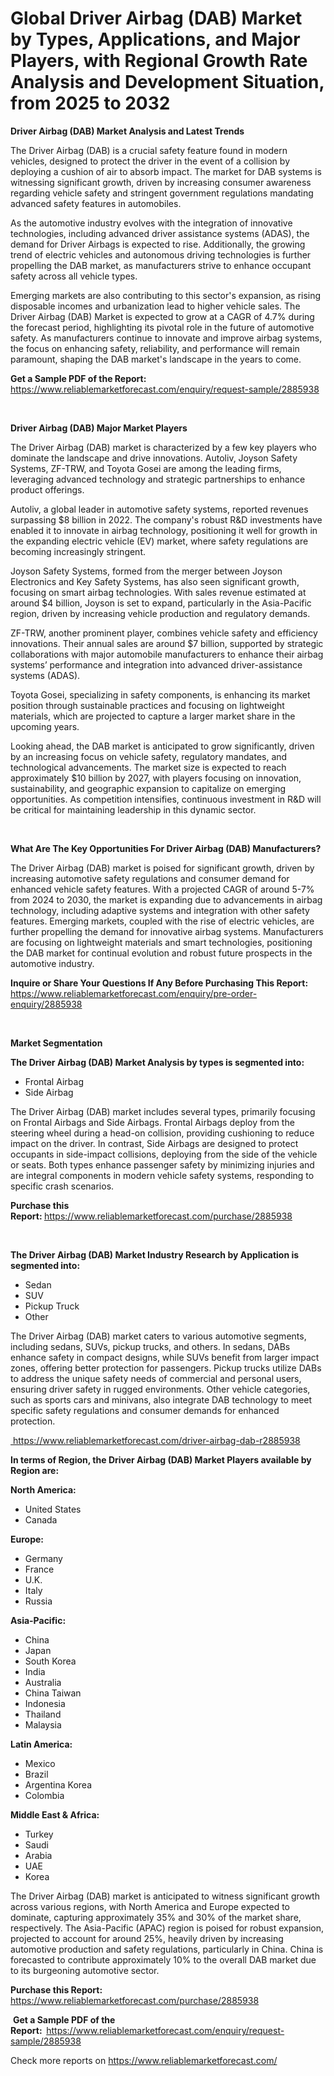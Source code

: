 <p><h1>Global Driver Airbag (DAB) Market by Types, Applications, and Major Players, with Regional Growth Rate Analysis and Development Situation, from 2025 to 2032</h1></p><p><strong>Driver Airbag (DAB) Market Analysis and Latest Trends</strong></p>
<p><p>The Driver Airbag (DAB) is a crucial safety feature found in modern vehicles, designed to protect the driver in the event of a collision by deploying a cushion of air to absorb impact. The market for DAB systems is witnessing significant growth, driven by increasing consumer awareness regarding vehicle safety and stringent government regulations mandating advanced safety features in automobiles.</p><p>As the automotive industry evolves with the integration of innovative technologies, including advanced driver assistance systems (ADAS), the demand for Driver Airbags is expected to rise. Additionally, the growing trend of electric vehicles and autonomous driving technologies is further propelling the DAB market, as manufacturers strive to enhance occupant safety across all vehicle types.</p><p>Emerging markets are also contributing to this sector's expansion, as rising disposable incomes and urbanization lead to higher vehicle sales. The Driver Airbag (DAB) Market is expected to grow at a CAGR of 4.7% during the forecast period, highlighting its pivotal role in the future of automotive safety. As manufacturers continue to innovate and improve airbag systems, the focus on enhancing safety, reliability, and performance will remain paramount, shaping the DAB market's landscape in the years to come.</p></p>
<p><strong>Get a Sample PDF of the Report:&nbsp;</strong> <a href="https://www.reliablemarketforecast.com/enquiry/request-sample/2885938?utm_campaign=3123&utm_medium=2&utm_source=Github&utm_content=ia&utm_term=13032025&utm_id=driver-airbag-dab">https://www.reliablemarketforecast.com/enquiry/request-sample/2885938</a></p>
<p>&nbsp;</p>
<p><strong>Driver Airbag (DAB) Major Market Players</strong></p>
<p><p>The Driver Airbag (DAB) market is characterized by a few key players who dominate the landscape and drive innovations. Autoliv, Joyson Safety Systems, ZF-TRW, and Toyota Gosei are among the leading firms, leveraging advanced technology and strategic partnerships to enhance product offerings.</p><p>Autoliv, a global leader in automotive safety systems, reported revenues surpassing $8 billion in 2022. The company's robust R&D investments have enabled it to innovate in airbag technology, positioning it well for growth in the expanding electric vehicle (EV) market, where safety regulations are becoming increasingly stringent.</p><p>Joyson Safety Systems, formed from the merger between Joyson Electronics and Key Safety Systems, has also seen significant growth, focusing on smart airbag technologies. With sales revenue estimated at around $4 billion, Joyson is set to expand, particularly in the Asia-Pacific region, driven by increasing vehicle production and regulatory demands.</p><p>ZF-TRW, another prominent player, combines vehicle safety and efficiency innovations. Their annual sales are around $7 billion, supported by strategic collaborations with major automobile manufacturers to enhance their airbag systems’ performance and integration into advanced driver-assistance systems (ADAS).</p><p>Toyota Gosei, specializing in safety components, is enhancing its market position through sustainable practices and focusing on lightweight materials, which are projected to capture a larger market share in the upcoming years.</p><p>Looking ahead, the DAB market is anticipated to grow significantly, driven by an increasing focus on vehicle safety, regulatory mandates, and technological advancements. The market size is expected to reach approximately $10 billion by 2027, with players focusing on innovation, sustainability, and geographic expansion to capitalize on emerging opportunities. As competition intensifies, continuous investment in R&D will be critical for maintaining leadership in this dynamic sector.</p></p>
<p>&nbsp;</p>
<p><strong>What Are The Key Opportunities For Driver Airbag (DAB) Manufacturers?</strong></p>
<p><p>The Driver Airbag (DAB) market is poised for significant growth, driven by increasing automotive safety regulations and consumer demand for enhanced vehicle safety features. With a projected CAGR of around 5-7% from 2024 to 2030, the market is expanding due to advancements in airbag technology, including adaptive systems and integration with other safety features. Emerging markets, coupled with the rise of electric vehicles, are further propelling the demand for innovative airbag systems. Manufacturers are focusing on lightweight materials and smart technologies, positioning the DAB market for continual evolution and robust future prospects in the automotive industry.</p></p>
<p><strong>Inquire or Share Your Questions If Any Before Purchasing This Report:</strong> <a href="https://www.reliablemarketforecast.com/enquiry/pre-order-enquiry/2885938?utm_campaign=3123&utm_medium=2&utm_source=Github&utm_content=ia&utm_term=13032025&utm_id=driver-airbag-dab">https://www.reliablemarketforecast.com/enquiry/pre-order-enquiry/2885938</a></p>
<p>&nbsp;</p>
<p><strong>Market Segmentation</strong></p>
<p><strong>The Driver Airbag (DAB) Market Analysis by types is segmented into:</strong></p>
<p><ul><li>Frontal Airbag</li><li>Side Airbag</li></ul></p>
<p><p>The Driver Airbag (DAB) market includes several types, primarily focusing on Frontal Airbags and Side Airbags. Frontal Airbags deploy from the steering wheel during a head-on collision, providing cushioning to reduce impact on the driver. In contrast, Side Airbags are designed to protect occupants in side-impact collisions, deploying from the side of the vehicle or seats. Both types enhance passenger safety by minimizing injuries and are integral components in modern vehicle safety systems, responding to specific crash scenarios.</p></p>
<p><strong>Purchase this Report:&nbsp;</strong><a href="https://www.reliablemarketforecast.com/purchase/2885938?utm_campaign=3123&utm_medium=2&utm_source=Github&utm_content=ia&utm_term=13032025&utm_id=driver-airbag-dab">https://www.reliablemarketforecast.com/purchase/2885938</a></p>
<p>&nbsp;</p>
<p><strong>The Driver Airbag (DAB) Market Industry Research by Application is segmented into:</strong></p>
<p><ul><li>Sedan</li><li>SUV</li><li>Pickup Truck</li><li>Other</li></ul></p>
<p><p>The Driver Airbag (DAB) market caters to various automotive segments, including sedans, SUVs, pickup trucks, and others. In sedans, DABs enhance safety in compact designs, while SUVs benefit from larger impact zones, offering better protection for passengers. Pickup trucks utilize DABs to address the unique safety needs of commercial and personal users, ensuring driver safety in rugged environments. Other vehicle categories, such as sports cars and minivans, also integrate DAB technology to meet specific safety regulations and consumer demands for enhanced protection.</p></p>
<p><a href="https://www.reliablemarketforecast.com/driver-airbag-dab-r2885938?utm_campaign=3123&utm_medium=2&utm_source=Github&utm_content=ia&utm_term=13032025&utm_id=driver-airbag-dab">&nbsp;https://www.reliablemarketforecast.com/driver-airbag-dab-r2885938</a></p>
<p><strong>In terms of Region, the Driver Airbag (DAB) Market Players available by Region are:</strong></p>
<p>
    <p> <strong> North America: </strong>
        <ul>
            <li>United States</li>
            <li>Canada</li>
        </ul>
        </p> 
    <p> <strong> Europe: </strong>
        <ul>
            <li>Germany</li>
            <li>France</li>
            <li>U.K.</li>
            <li>Italy</li>
            <li>Russia</li>
        </ul>
        </p> 
    <p> <strong> Asia-Pacific: </strong>
        <ul>
            <li>China</li>
            <li>Japan</li>
            <li>South Korea</li>
            <li>India</li>
            <li>Australia</li>
            <li>China Taiwan</li>
            <li>Indonesia</li>
            <li>Thailand</li>
            <li>Malaysia</li>
        </ul>
        </p> 
    <p> <strong> Latin America: </strong>
        <ul>
            <li>Mexico</li>
            <li>Brazil</li>
            <li>Argentina Korea</li>
            <li>Colombia</li>
        </ul>
        </p> 
    <p> <strong> Middle East & Africa: </strong>
        <ul>
            <li>Turkey</li>
            <li>Saudi</li>
            <li>Arabia</li>
            <li>UAE</li>
            <li>Korea</li>
        </ul>
    </p>
    </p>
<p><p>The Driver Airbag (DAB) market is anticipated to witness significant growth across various regions, with North America and Europe expected to dominate, capturing approximately 35% and 30% of the market share, respectively. The Asia-Pacific (APAC) region is poised for robust expansion, projected to account for around 25%, heavily driven by increasing automotive production and safety regulations, particularly in China. China is forecasted to contribute approximately 10% to the overall DAB market due to its burgeoning automotive sector.</p></p>
<p><strong>Purchase this Report: </strong><a href="https://www.reliablemarketforecast.com/purchase/2885938?utm_campaign=3123&utm_medium=2&utm_source=Github&utm_content=ia&utm_term=13032025&utm_id=driver-airbag-dab">https://www.reliablemarketforecast.com/purchase/2885938</a></p>
<p>&nbsp;<strong>Get a Sample PDF of the Report:&nbsp;&nbsp;</strong><a href="https://www.reliablemarketforecast.com/enquiry/request-sample/2885938?utm_campaign=3123&utm_medium=2&utm_source=Github&utm_content=ia&utm_term=13032025&utm_id=driver-airbag-dab">https://www.reliablemarketforecast.com/enquiry/request-sample/2885938</a></p>
<p><strong></strong></p>
<p>Check more reports on <a href="https://www.reliablemarketforecast.com/?utm_campaign=3123&utm_medium=2&utm_source=Github&utm_content=ia&utm_term=13032025&utm_id=driver-airbag-dab">https://www.reliablemarketforecast.com/</a></p>